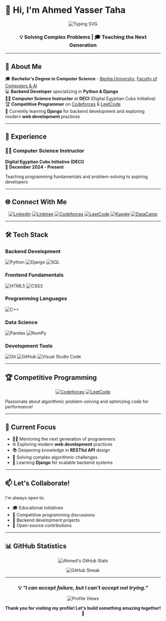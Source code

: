 # 👋 Hi, I'm Ahmed Yasser Taha

<div align="center">
  <img src="https://readme-typing-svg.demolab.com?font=Fira+Code&weight=700&size=32&duration=3000&pause=1000&color=00D9FF&center=true&vCenter=true&width=800&lines=Backend+Developer+%7C+Django+Enthusiast;Competitive+Programmer+%7C+Problem+Solver;CS+Instructor+%7C+Lifelong+Learner" alt="Typing SVG" />
</div>

<div align="center">
  
###  💡 Solving Complex Problems | 🎓 Teaching the Next Generation

</div>

---

## 🎯 About Me

🎓 **Bachelor's Degree in Computer Science** - [Benha University](https://bu.edu.eg/), [Faculty of Computers & AI](https://fci.bu.edu.eg/)  
💻 **Backend Developer** specializing in **Python & Django**  
👨‍🏫 **Computer Science Instructor** at **DECI** (Digital Egyptian Cubs Initiative)  
🏆 **Competitive Programmer** on [Codeforces](https://codeforces.com/profile/AhmedYasser_77) & [LeetCode](https://leetcode.com/u/AhmedYasser_77)  
🌱 Currently learning **Django** for backend development and exploring modern **web development** practices

---

## 💼 Experience

### 👨‍🏫 Computer Science Instructor
**Digital Egyptian Cubs Initiative (DECI)**  
📅 **December 2024 - Present**

Teaching programming fundamentals and problem-solving to aspiring developers

---

## 🌐 Connect With Me

<div align="center">
  
[![LinkedIn](https://img.shields.io/badge/LinkedIn-%230077B5.svg?style=for-the-badge&logo=linkedin&logoColor=white)](https://www.linkedin.com/in/ahmedyassertaha/)
[![Linktree](https://img.shields.io/badge/linktree-43E55E?style=for-the-badge&logo=linktree&logoColor=white)](https://linktr.ee/ahmedyassertaha)
[![Codeforces](https://img.shields.io/badge/Codeforces-445f9d?style=for-the-badge&logo=Codeforces&logoColor=white)](https://codeforces.com/profile/AhmedYasser_77)
[![LeetCode](https://img.shields.io/badge/LeetCode-000000?style=for-the-badge&logo=LeetCode&logoColor=#d16c06)](https://leetcode.com/u/AhmedYasser_77)
[![Kaggle](https://img.shields.io/badge/Kaggle-035a7d?style=for-the-badge&logo=kaggle&logoColor=white)](https://www.kaggle.com/ahmedyassertaha)
[![DataCamp](https://img.shields.io/badge/Datacamp-05192D?style=for-the-badge&logo=datacamp&logoColor=03E860)](https://www.datacamp.com/portfolio/ahmedyassertaha)

</div>

---

## 🛠️ Tech Stack

### **Backend Development**
![Python](https://img.shields.io/badge/python-3670A0?style=for-the-badge&logo=python&logoColor=ffdd54)
![Django](https://img.shields.io/badge/django-%23092E20.svg?style=for-the-badge&logo=django&logoColor=white)
![SQL](https://img.shields.io/badge/SQL-4479A1?style=for-the-badge&logo=postgresql&logoColor=white)

### **Frontend Fundamentals**
![HTML5](https://img.shields.io/badge/html5-%23E34F26.svg?style=for-the-badge&logo=html5&logoColor=white)
![CSS3](https://img.shields.io/badge/css3-%231572B6.svg?style=for-the-badge&logo=css3&logoColor=white)

### **Programming Languages**
![C++](https://img.shields.io/badge/c++-%2300599C.svg?style=for-the-badge&logo=c%2B%2B&logoColor=white)

### **Data Science**
![Pandas](https://img.shields.io/badge/pandas-%23150458.svg?style=for-the-badge&logo=pandas&logoColor=white)
![NumPy](https://img.shields.io/badge/numpy-%23013243.svg?style=for-the-badge&logo=numpy&logoColor=white)

### **Development Tools**
![Git](https://img.shields.io/badge/git-%23F05033.svg?style=for-the-badge&logo=git&logoColor=white)
![GitHub](https://img.shields.io/badge/github-%23121011.svg?style=for-the-badge&logo=github&logoColor=white)
![Visual Studio Code](https://img.shields.io/badge/Visual%20Studio%20Code-0078d7.svg?style=for-the-badge&logo=visual-studio-code&logoColor=white)

---

## 🏆 Competitive Programming

<div align="center">
  
[![Codeforces](https://img.shields.io/badge/Codeforces-445f9d?style=for-the-badge&logo=Codeforces&logoColor=white)](https://codeforces.com/profile/AhmedYasser_77)
[![LeetCode](https://img.shields.io/badge/LeetCode-000000?style=for-the-badge&logo=LeetCode&logoColor=#d16c06)](https://leetcode.com/u/AhmedYasser_77)

</div>

Passionate about algorithmic problem-solving and optimizing code for performance!

---

## 🚀 Current Focus

- 👨‍🏫 Mentoring the next generation of programmers
- 🌐 Exploring modern **web development** practices
- 📚 Deepening knowledge in **RESTful API** design
- 🎯 Solving complex algorithmic challenges
- 🔧 Learning **Django** for scalable backend systems

---

## 📫 Let's Collaborate!

I'm always open to:
- 🎓 Educational initiatives
- 🏅 Competitive programming discussions
- 💼 Backend development projects
- 🤝 Open-source contributions

---

## 📊 GitHub Statistics

<div align="center">
  
![Ahmed's GitHub Stats](https://github-readme-stats.vercel.app/api?username=AhmedYasserTaha&show_icons=true&theme=tokyonight&hide_border=true&include_all_commits=true&count_private=true)

![GitHub Streak](https://github-readme-streak-stats.herokuapp.com/?user=AhmedYasserTaha&theme=tokyonight&hide_border=true)

</div>

---

<div align="center">
  
### 💡 *"I can accept failure, but I can't accept not trying."* 

![Profile Views](https://komarev.com/ghpvc/?username=AhmedYasserTaha&color=00D9FF&style=for-the-badge)

**Thank you for visiting my profile! Let's build something amazing together! 🚀**

</div>
